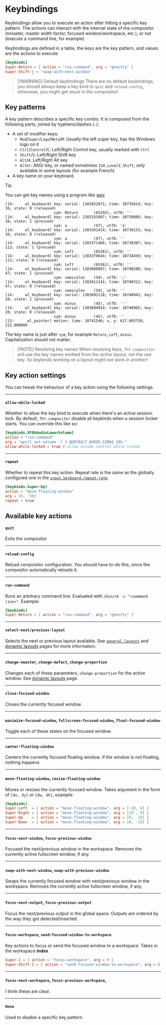 # Keybindings

Keybindings allow you to execute an action after hitting a specific key pattern. The actions can interact with the internal
state of the compositor (nmaster, master width factor, focused window/workspace, etc.), or not (execute a command line,
for example)

Keybindings are defined in a table, the keys are the key pattern, and values are the actions to execute

```toml
[keybinds]
Super-Return = { action = "run-command", arg = "ghostty" }
Super-Shift-j = "swap-with-next-window"
```

> [!WARNING] Default keybindings
> There are no default keybindings, you should always keep a key bind to `quit` and `reload-config`, otherwise, you
> might get stuck in the compositor!

## Key patterns

A key pattern describes a specific key combo. It is composed from the following parts, joined by hyphens/dashes (`-`):

- A set of modifier keys:
  - `Mod`/`Super`/`Logo`/`Meta`/`M`: Usually the left super key, has the Windows logo on it
  - `Ctrl`/`Control`/`C`: Left/Right Control key, usually marked with `Ctrl`
  - `Shift`/`S`: Left/Right Shift key
  - `Alt`/`A`: Left/Right Alt key
  - `AltGr`: AltGr key, or named sometimes `ISO_Level3_Shift`, only available in some layouts (for example French)
- A key name on your keyboard.

> [!TIP]
> You can get key names using a program like [wev](https://git.sr.ht/~sircmpwn/wev)
>
> ```
> [14:     wl_keyboard] key: serial: 1383022871; time: 10735614; key: 36; state: 0 (released)
>                       sym: Return       (65293), utf8: ''
> [14:     wl_keyboard] key: serial: 1383333097; time: 10738088; key: 38; state: 1 (pressed)
>                       sym: a            (97), utf8: 'a'
> [14:     wl_keyboard] key: serial: 1383341414; time: 10738153; key: 38; state: 0 (released)
>                       sym: a            (97), utf8: ''
> [14:     wl_keyboard] key: serial: 1383371466; time: 10738387; key: 113; state: 1 (pressed)
>                       sym: Left         (65361), utf8: ''
> [14:     wl_keyboard] key: serial: 1383379644; time: 10738450; key: 113; state: 0 (released)
>                       sym: Left         (65361), utf8: ''
> [14:     wl_keyboard] key: serial: 1383608097; time: 10740288; key: 47; state: 1 (pressed)
>                       sym: semicolon    (59), utf8: ';'
> [14:     wl_keyboard] key: serial: 1383611141; time: 10740312; key: 47; state: 0 (released)
>                       sym: semicolon    (59), utf8: ''
> [14:     wl_keyboard] key: serial: 1383692118; time: 10740943; key: 20; state: 1 (pressed)
>                       sym: minus        (45), utf8: '-'
> [14:     wl_keyboard] key: serial: 1383694914; time: 10740965; key: 20; state: 0 (released)
>                       sym: minus        (45), utf8: ''
> [13:      wl_pointer] motion: time: 10741546; x, y: 617.093750, 222.000000
> ```
>
> The key name is just after `sym`, for example `Return`, `Left`, `minus`. Capitalization should not matter.

> [!NOTE] Resolving key names
> When resolving keys, `fht-compositor` will use the key names emitted from the *active layout*, not the raw key. So
> keybinds working on a layout might *not* work in another!

## Key action settings

You can tweak the behaviour of a key action using the following settings.

---

#### `allow-while-locked`

Whether to allow the key bind to execute when there's an active session lock. By default, `fht-compositor` disable all keybinds
when a session locker starts. You can override this like so:

```toml
[keybinds.XF86AudioLowerVolume]
action = "run-command"
arg = "wpctl set-volume -l 1 @DEFAULT_AUDIO_SINK@ 10%-"
allow-while-locked = true # allow volume control while locked
```

---

#### `repeat`

Whether to repeat this key action. Repeat rate is the same as the globally configured one in the
[`input.keyboard.repeat-rate`](/configuration/input#repeat-rate-repeat-delay).

```toml
[keybinds.Super-Up]
action = "move-floating-window"
arg = [0, -50]
repeat = true
```

## Available key actions

#### `quit`

Exits the compositor

---

#### `reload-config`

Reload compositor configuration. You should have to-do this, since the compositor automatically reloads it.

---

#### `run-command`

Runs an arbitrary command line. Evaluated with `/bin/sh -c "<command line>"`. Example:

```toml
[keybinds]
Super-Return = { action = "run-command", arg = "ghostty" }
```

---

#### `select-next/previous-layout`

Selects the next or previous layout available. See [`general.layouts`](/configuration/general#layouts) and [dynamic layouts](/usage/layouts)
pages for more information.

---

#### `change-nmaster`, `change-mwfact`, `change-proportion`

Changes each of these parameters, `change-proportion` for the active window. See [dynamic layouts](/usage/layouts) page.

---

#### `close-focused-window`

Closes the currently focused window

---

#### `maximize-focused-window`, `fullscreen-focused-window`, `float-focused-window`

Toggle each of these states on the focused window.

---

#### `center-floating-window`

Centers the currently focused floating window. If the window is not floating, nothing happens

---

#### `move-floating-window`, `resize-floating-window`

Moves or resizes the currently focused window. Takes argument in the form of `[dx, dy]` or `[dw, dh]`, example:

```toml
[keybinds]
Super-Left  = { action = "move-floating-window", arg = [-10, 0] }
Super-Right = { action = "move-floating-window", arg = [10 , 0] }
Super-Up    = { action = "move-floating-window", arg = [0,  10] }
Super-Down  = { action = "move-floating-window", arg = [0, -10] }
```

---

#### `focus-next-window`, `focus-previous-window`

Focused the next/previous window in the workspace. Removes the currently active fullscreen window, if any.

---

#### `swap-with-next-window`, `swap-with-previous-window`

Swaps the currently focused window with next/previous window in the workspace. Removes the currently active fullscreen window, if any.

---

#### `focus-next-output`, `focus-previous-output`

Focus the next/previous output in the global space. Outputs are ordered by the way they got detected/inserted.

---

#### `focus-workspace`, `send-focused-window-to-workspace`

Key actions to focus or send the focused window to a workspace. Takes in the workspace **index**

```toml
Super-1 = { action = "focus-workspace", arg = 0 }
Super-Shift-1 = { action = "send-focused-window-to-workspace", arg = 0 }
```

---

#### `focus-next-workspace`, `focus-previous-workspace`,

I think these are clear.

---

#### `None`

Used to disable a specific key pattern.
